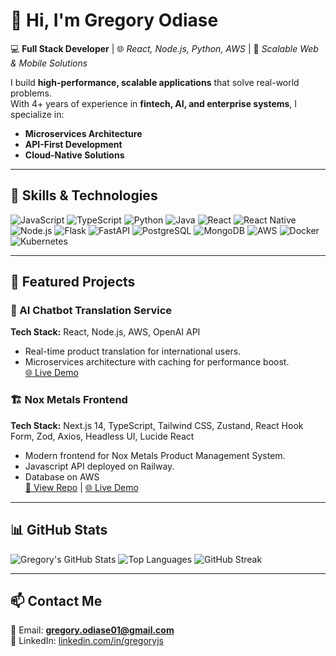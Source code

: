 # 👋 Hi, I'm Gregory Odiase

💻 **Full Stack Developer** | 🌐 *React, Node.js, Python, AWS* | 🔗 *Scalable Web & Mobile Solutions*

I build **high-performance, scalable applications** that solve real-world problems.  
With 4+ years of experience in **fintech, AI, and enterprise systems**, I specialize in:
- **Microservices Architecture**
- **API-First Development**
- **Cloud-Native Solutions**

---

## 🚀 Skills & Technologies

![JavaScript](https://img.shields.io/badge/-JavaScript-000?&logo=JavaScript)
![TypeScript](https://img.shields.io/badge/-TypeScript-000?&logo=TypeScript)
![Python](https://img.shields.io/badge/-Python-000?&logo=Python)
![Java](https://img.shields.io/badge/-Java-000?&logo=Java)
![React](https://img.shields.io/badge/-React-000?&logo=React)
![React Native](https://img.shields.io/badge/-React%20Native-000?&logo=React)
![Node.js](https://img.shields.io/badge/-Node.js-000?&logo=node.js)
![Flask](https://img.shields.io/badge/-Flask-000?&logo=Flask)
![FastAPI](https://img.shields.io/badge/-FastAPI-000?&logo=FastAPI)
![PostgreSQL](https://img.shields.io/badge/-PostgreSQL-000?&logo=PostgreSQL)
![MongoDB](https://img.shields.io/badge/-MongoDB-000?&logo=MongoDB)
![AWS](https://img.shields.io/badge/-AWS-000?&logo=Amazon-AWS)
![Docker](https://img.shields.io/badge/-Docker-000?&logo=Docker)
![Kubernetes](https://img.shields.io/badge/-Kubernetes-000?&logo=Kubernetes)

---

## 📌 Featured Projects

### 🧠 AI Chatbot Translation Service
**Tech Stack:** React, Node.js, AWS, OpenAI API  
- Real-time product translation for international users.
- Microservices architecture with caching for performance boost.  
[🌐 Live Demo](https://fred-frontend.vercel.app/home)

### 🏗️ Nox Metals Frontend
**Tech Stack:** Next.js 14, TypeScript, Tailwind CSS, Zustand, React Hook Form, Zod, Axios, Headless UI, Lucide React  
- Modern frontend for Nox Metals Product Management System.  
- Javascript API deployed on Railway.
- Database on AWS  
[🔗 View Repo](https://github.com/greglacinto/nox-metals-frontend) | [🌐 Live Demo](https://nox-metals-frontend.vercel.app)

---

## 📊 GitHub Stats

![Gregory's GitHub Stats](https://github-readme-stats.vercel.app/api?username=greglacinto&show_icons=true&count_private=true&theme=radical)
![Top Languages](https://github-readme-stats.vercel.app/api/top-langs/?username=greglacinto&layout=compact&count_private=true&theme=radical)
![GitHub Streak](https://streak-stats.demolab.com?user=greglacinto&theme=tokyonight&count_private=true)


---

## 📫 Contact Me
📧 Email: **gregory.odiase01@gmail.com**  
🔗 LinkedIn: [linkedin.com/in/gregoryjs](https://www.linkedin.com/in/gregoryjs)  
